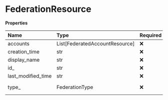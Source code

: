 # FederationResource

**Properties**

| Name               | Type                           | Required | Description     |
| :----------------- | :----------------------------- | :------- | :-------------- |
| accounts           | List[FederatedAccountResource] | ❌       |                 |
| creation_time      | str                            | ❌       |                 |
| display_name       | str                            | ❌       |                 |
| id\_               | str                            | ❌       |                 |
| last_modified_time | str                            | ❌       |                 |
| type\_             | FederationType                 | ❌       | Federation type |

<!-- This file was generated by liblab | https://liblab.com/ -->
